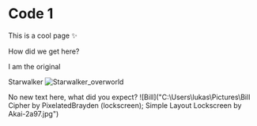 # Code 1
This is a cool page :sparkles:


How did we get here?



I am the                 original

 Starwalker
![Starwalker_overworld](https://github.com/user-attachments/assets/4f637323-f2da-47ee-b5aa-6daf8a31fa90)

No new text here, what did you expect?
![Bill]("C:\Users\lukas\Pictures\Bill Cipher by PixelatedBrayden (lockscreen); Simple Layout Lockscreen by Akai-2a97.jpg")